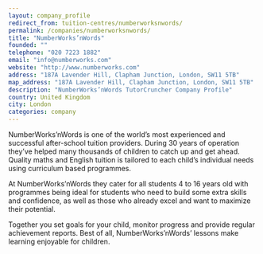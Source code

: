 ```yaml
---
layout: company_profile
redirect_from: tuition-centres/numberworksnwords/
permalink: /companies/numberworksnwords/
title: "NumberWorks’nWords"
founded: ""
telephone: "020 7223 1882"
email: "info@numberworks.com"
website: "http://www.numberworks.com"
address: "187A Lavender Hill, Clapham Junction, London, SW11 5TB"
map_address: "187A Lavender Hill, Clapham Junction, London, SW11 5TB"
description: "NumberWorks’nWords TutorCruncher Company Profile"
country: United Kingdom
city: London
categories: company
---
```

NumberWorks’nWords is one of the world’s most experienced and successful after-school tuition providers. During 30 years of operation they’ve helped many thousands of children to catch up and get ahead. Quality maths and English tuition is tailored to each child’s individual needs using curriculum based programmes.

At NumberWorks’nWords they cater for all students 4 to 16 years old with programmes being ideal for students who need to build some extra skills and confidence, as well as those who already excel and want to maximize their potential.

Together you set goals for your child, monitor progress and provide regular achievement reports. Best of all, NumberWorks’nWords’ lessons make learning enjoyable for children.